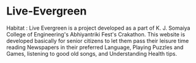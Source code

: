 # Live-Evergreen

Habitat : Live Evergreen is a project developed as a part of K. J. Somaiya College of Engineering's Abhiyantriki Fest's Crakathon. This website is developed basically for senior citizens to let them pass their leisure time reading Newspapers in their preferred Language, Playing Puzzles and Games, listening to good old songs, and Understanding Health tips.

